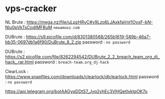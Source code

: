 # vps-cracker


NL Brute : https://mega.nz/file/uLpzHRyC#v9Lzo6LJAxkfaVnt1OvxF-bN-Niu0pVkTsCodlMFBuM `newamooz.com`

DUBrute : https://s9.picofile.com/d/8301380568/265b1619-589b-46a7-bb35-0697db1a6f90/DuBrute_8_2.zip password : `no password`

DUBrute : https://s2.picofile.com/file/8262294542/DUBrute_2_2_breach_team_org_dj_hack_.rar.html password : `breach-team.org_dj-hack`

ClearLock : https://www.snapfiles.com/downloads/clearlock/dlclearlock.html password : `no password`

https://api.telegram.org/botAAGyqDDtS7_Jvq2vhEc3VlHQetIxktqOK7o
